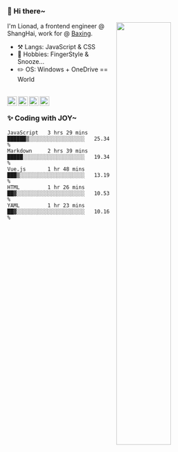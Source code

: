 ### 👋 Hi there~

[<img align="right" width="50%" src="https://github-readme-stats.vercel.app/api?username=Lionad-Morotar&show_icons=true">](https://metrics.lecoq.io/ouuan?template=classic)

I'm Lionad, a frontend engineer @ ShangHai, work for @ [Baxing](https://github.com/baixing).

- ⚒️ Langs: JavaScript & CSS
- 🎨 Hobbies: FingerStyle & Snooze...
- ✏️ OS: Windows + OneDrive == World

<br />

<a href="https://www.lionad.art">
  <img align="left" alt="lionad-art" width="22px" src="https://cdn.jsdelivr.net/npm/simple-icons@3.1.0/icons/wordpress.svg" />
</a>
<a href="#1806234223">
  <img align="left" alt="1806234223" width="22px" src="https://cdn.jsdelivr.net/npm/simple-icons@3.1.0/icons/tencentqq.svg" />
</a>
<a href="https://www.zhihu.com/people/Lionad">
  <img align="left" alt="132yse" width="22px" src="https://cdn.jsdelivr.net/npm/simple-icons@3.1.0/icons/zhihu.svg" />
</a>
<a href="https://github.com/Lionad-Morotar">
  <img align="left" alt="yisar" width="22px" src="https://cdn.jsdelivr.net/npm/simple-icons@3.1.0/icons/github.svg" />
</a>

<br />

### ✨ Coding with JOY~

<!--START_SECTION:waka-->
```text
JavaScript   3 hrs 29 mins   ██████▒░░░░░░░░░░░░░░░░░░   25.34 % 
Markdown     2 hrs 39 mins   █████░░░░░░░░░░░░░░░░░░░░   19.34 % 
Vue.js       1 hr 48 mins    ███▒░░░░░░░░░░░░░░░░░░░░░   13.19 % 
HTML         1 hr 26 mins    ██▓░░░░░░░░░░░░░░░░░░░░░░   10.53 % 
YAML         1 hr 23 mins    ██▓░░░░░░░░░░░░░░░░░░░░░░   10.16 % 
```
<!--END_SECTION:waka-->

